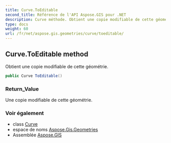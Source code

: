 ```yaml
---
title: Curve.ToEditable
second_title: Référence de l'API Aspose.GIS pour .NET
description: Curve méthode. Obtient une copie modifiable de cette géométrie.
type: docs
weight: 60
url: /fr/net/aspose.gis.geometries/curve/toeditable/
---
```

## Curve.ToEditable method

Obtient une copie modifiable de cette géométrie.

```csharp
public Curve ToEditable()
```

### Return_Value

Une copie modifiable de cette géométrie.

### Voir également

* class [Curve](../)
* espace de noms [Aspose.Gis.Geometries](../../curve/)
* Assemblée [Aspose.GIS](../../../)


